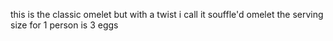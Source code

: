 this is the classic omelet but with a twist i call it souffle'd omelet
the serving size for 1 person is 3 eggs